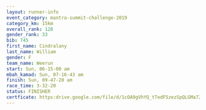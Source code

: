 ```yaml
---
layout: runner-info 
event_category: mantra-summit-challenge-2019 
category_km: 15km 
overall_rank: 128
gender_rank: 33
bib: 745
first_name: Cindralany
last_name: William
gender: F
team_name: Weerun
start: Sun, 06-15-00 am
mbah_kamad: Sun, 07-16-43 am
finish: Sun, 09-47-20 am
race_time: 3-32-20
status: FINISHER
certficate: https:drive.google.com/file/d/1cOA9gVhYQ_tTedF5zezSpQLGMa723b7F/view?usp=sharing
---
```

